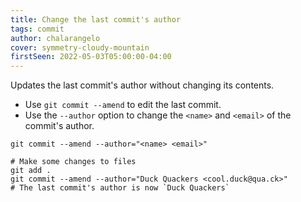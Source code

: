 ```yaml
---
title: Change the last commit's author
tags: commit
author: chalarangelo
cover: symmetry-cloudy-mountain
firstSeen: 2022-05-03T05:00:00-04:00
---
```


Updates the last commit's author without changing its contents.

- Use `git commit --amend` to edit the last commit.
- Use the `--author` option to change the `<name>` and `<email>` of the commit's author.

```shell
git commit --amend --author="<name> <email>"
```

```shell
# Make some changes to files
git add .
git commit --amend --author="Duck Quackers <cool.duck@qua.ck>"
# The last commit's author is now `Duck Quackers`
```
